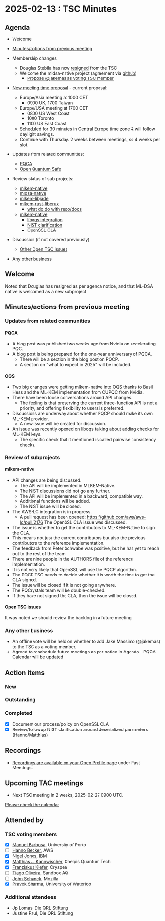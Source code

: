 # 2025-02-13 :  TSC Minutes

## Agenda

* Welcome

* [Minutes/actions from previous meeting](../2025-01-30/minutes.md)

* Membership changes

  * Douglas Stebila has now [resigned](https://github.com/pq-code-package/tsc/pull/134) from the TSC
  * Welcome the mldsa-native project (agreement via [github](https://github.com/pq-code-package/tsc/issues/135))
    * [Propose @jakemas as voting TSC member](https://github.com/pq-code-package/tsc/issues/139)

* [New meeting time proposal](https://github.com/pq-code-package/tsc/issues/128) - current proposal:
  * Europe/Asia meeting at 1000 CET
    * 0900 UK, 1700 Taiwan
  * Europe/USA meeting at 1700 CET
    * 0800 US West Coast
    * 1000 Toronto
    * 1100 US East Coast
  * Scheduled for 30 minutes in Central Europe time zone & will follow daylight savings.
  * Continue with Thursday. 2 weeks between meetings, so 4 weeks per slot.

* Updates from related communities:
  * [PQCA](https://github.com/PQCA)
  * [Open Quantum Safe](https://github.com/open-quantum-safe)

* Review status of sub projects:

  * [mlkem-native](https://github.com/pq-code-package/mldsa-native)
  * [mldsa-native](https://github.com/pq-code-package/mlkem-native)
  * [mlkem-libjade](https://github.com/pq-code-package/mlkem-libjade)
  * [mlkem-rust-libcrux](https://github.com/pq-code-package/mlkem-rust-libcrux)
    * [what do do with repo/docs](https://github.com/pq-code-package/tsc/issues/128)
  * [mlkem-native](https://github.com/pq-code-package/mlkem-c-embedded)
    * [liboqs integration](https://github.com/pq-code-package/mlkem-native/issues/653)
    * [NIST clarification](https://github.com/pq-code-package/tsc/issues/4)
    * [OpenSSL CLA](https://github.com/pq-code-package/tsc/issues/113)

* Discussion (if not covered previously)

  * [Other Open TSC issues](https://github.com/orgs/pq-code-package/projects/4/views/1)

* Any other business

## Welcome

Noted that Douglas has resigned as per agenda notice, and that ML-DSA native is welcomed as a new subproject

## Minutes/actions from previous meeting

### Updates from related communities

#### PQCA

* A blog post was published two weeks ago from Nvidia on accelerating PQC.
* A blog post is being prepared for the one-year anniversary of PQCA.
  * There will be a section in the blog post on PQCP.
  * A section on "what to expect in 2025" will be included.

#### OQS

* Two big changes were getting mlkem-native into OQS thanks to Basil Hess and the ML-KEM implementation from CUPQC from Nvidia.
* There have been loose conversations around API changes.
  * The feeling is that preserving the current three-function API is not a priority, and offering flexibility to users is preferred.
* Discussions are underway about whether PQCP should make its own ML-KEM provider.
  * A new issue will be created for discussion.
* An issue was recently opened on liboqs talking about adding checks for ML-KEM keys.
  * The specific check that it mentioned is called pairwise consistency checks.

### Review of subprojects

#### mlkem-native

* API changes are being discussed.
  * The API will be implemented in MLKEM-Native.
  * The NIST discussions did not go any further.
  * The API will be implemented in a backward, compatible way.
  * Additional functions will be added.
  * The NIST issue will be closed.
* The AWS-LC integration is in progress.
  * A pull request has been opened: https://github.com/aws/aws-lc/pull/2176
The OpenSSL CLA issue was discussed.
* The issue is whether to get the contributors to ML-KEM-Native to sign the CLA.
* This means not just the current contributors but also the previous contributors to the reference implementation.
* The feedback from Peter Schwabe was positive, but he has yet to reach out to the rest of the team.
* There are nine people in the AUTHORS file of the reference implementation.
* It is not very likely that OpenSSL will use the PQCP algorithm.
* The PQCP TSC needs to decide whether it is worth the time to get the CLA signed.
* The issue will be closed if it is not going anywhere.
* The PQCrystals team will be double-checked.
* If they have not signed the CLA, then the issue will be closed.  

#### Open TSC issues

It was noted we should review the backlog in a future meeting

### Any other business

* An offline vote will be held on whether to add Jake Massimo (@jakemas) to the TSC as a voting member.
* Agreed to reschedule future meetings as per notice in Agenda - PQCA Calendar will be updated

## Action items

### New

### Outstanding

### Completed

* [X] Document our process/policy on OpenSSL CLA
* [X] Review/followup NIST clarification around deserialized parameters (Hanno/Matthias)

## Recordings

* [Recordings are available on your Open Profile page](https://openprofile.dev/my-meetings) under Past Meetings.

## Upcoming TAC meetings

* Next TSC meeting in 2 weeks, 2025-02-27 0900 UTC.

[Please check the calendar](https://pqca.org/calendar/)

## Attended by

### TSC voting members

* [X] [Manuel Barbosa](https://github.com/mbbarbosa), University of Porto
* [ ] [Hanno Becker](https://github.com/hanno-becker), AWS
* [X] [Nigel Jones](https://github.com/planetf1), IBM
* [X] [Matthias J. Kannwischer](https://github.com/mkannwischer), Chelpis Quantum Tech
* [X] [Franziskus Kiefer](https://github.com/franziskuskiefer), Cryspen
* [ ] [Tiago Oliveira](https://github.com/tfaoliveira), Sandbox AQ
* [ ] [John Schanck](https://github.com/jschanck), Mozilla
* [X] [Pravek Sharma](https://github.com/praveksharma), University of Waterloo

### Additional attendees

* Jp Lomas, Die QRL Stiftung
* Justine Paul, Die QRL Stiftung
